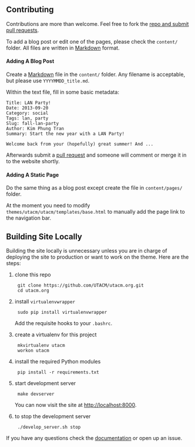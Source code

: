 ## Contributing

Contributions are more than welcome. Feel free to fork the [repo and submit pull
requests][pr].

To add a blog post or edit one of the pages, please check the `content/` folder.
All files are written in [Markdown][md] format.

#### Adding A Blog Post

Create a [Markdown][md] file in the `content/` folder. Any filename is
acceptable, but please use `YYYYMMDD_title.md`.

Within the text file, fill in some basic metadata:

    Title: LAN Party!
    Date: 2013-09-20
    Category: social
    Tags: lan, party
    Slug: fall-lan-party
    Author: Kim Phung Tran
    Summary: Start the new year with a LAN Party!

    Welcome back from your (hopefully) great summer! And ...

Afterwards submit a [pull request][pr] and someone will comment or merge it in
to the website shortly.

#### Adding A Static Page

Do the same thing as a blog post except create the file in `content/pages/`
folder.

At the moment you need to modify `themes/utacm/utacm/templates/base.html` to
manually add the page link to the navigation bar.

## Building Site Locally

Building the site locally is unnecessary unless you are in charge of deploying
the site to production or want to work on the theme. Here are the steps:

1. clone this repo

        git clone https://github.com/UTACM/utacm.org.git
        cd utacm.org

2. install `virtualenvwrapper`

        sudo pip install virtualenvwrapper

    Add the requisite hooks to your `.bashrc`.

3. create a virtualenv for this project

        mkvirtualenv utacm
        workon utacm

4. install the required Python modules

        pip install -r requirements.txt

5. start development server

        make devserver

    You can now visit the site at [http://localhost:8000](http://localhost:8000).

6. to stop the development server

        ./develop_server.sh stop

If you have any questions check the [documentation][doc] or open up an issue.

[doc]: http://docs.getpelican.com/en/3.2/index.html
[md]: https://daringfireball.net/projects/markdown/basics
[pr]: https://help.github.com/articles/using-pull-requests
